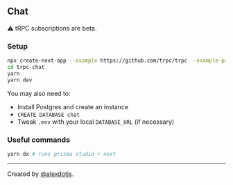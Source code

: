 ## Chat

:warning: tRPC subscriptions are beta.

<!-- Live at [chat.trpc.io](https://chat.trpc.io) -->

### Setup

```bash
npx create-next-app --example https://github.com/trpc/trpc --example-path examples/next-chat trpc-chat
cd trpc-chat
yarn
yarn dev
```

You may also need to:

- Install Postgres and create an instance
- `CREATE DATABASE chat`
- Tweak `.env` with your local `DATABASE_URL` (if necessary)

### Useful commands

```bash
yarn dx # runs prisma studio + next
```

---

Created by [@alexdotjs](https://twitter.com/alexdotjs).
